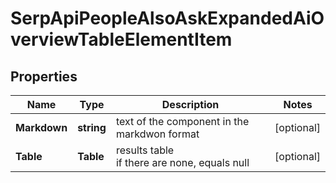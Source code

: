 # SerpApiPeopleAlsoAskExpandedAiOverviewTableElementItem


## Properties

| Name | Type | Description | Notes |
|------------ | ------------- | ------------- | -------------|
**Markdown** | **string** | text of the component in the markdwon format |[optional]|
**Table** | **Table** | results table<br>if there are none, equals null |[optional]|